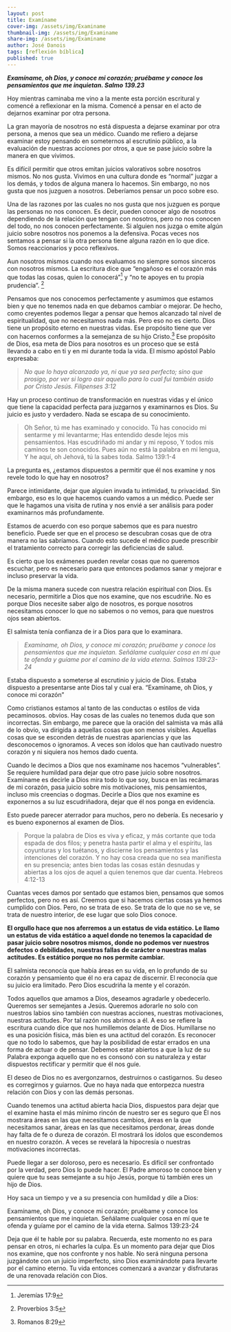 ```yaml
---
layout: post
title: Examíname
cover-img: /assets/img/Examiname
thumbnail-img: /assets/img/Examiname
share-img: /assets/img/Examiname
author: José Danois
tags: [reflexión bíblica] 
published: true
---
```

***Examíname, oh Dios, y conoce mi corazón; pruébame y conoce los pensamientos que me inquietan. Salmo 139.23***

Hoy mientras caminaba me vino a la mente esta porción escritural y comencé a reflexionar en la misma. Comencé a pensar en el acto de dejarnos examinar por otra persona.

La gran mayoría de nosotros no está dispuesta a dejarse examinar por otra persona, a menos que sea un médico. Cuando me refiero a dejarse examinar estoy pensando en someternos al escrutinio público, a la evaluación de nuestras acciones por otros, a que se pase juicio sobre la manera en que vivimos.

Es difícil permitir que otros emitan juicios valorativos sobre nosotros mismos. No nos gusta. Vivimos en una cultura donde es “normal” juzgar a los demás, y todos de alguna manera lo hacemos. Sin embargo, no nos gusta que nos juzguen a nosotros. Deberíamos pensar un poco sobre eso.

Una de las razones por las cuales no nos gusta que nos juzguen es porque las personas no nos conocen. Es decir, pueden conocer algo de nosotros dependiendo de la relación que tengan con nosotros, pero no nos conocen del todo, no nos conocen perfectamente. Si alguien nos juzga o emite algún juicio sobre nosotros nos ponemos a la defensiva. Pocas veces nos sentamos a pensar si la otra persona tiene alguna razón en lo que dice. Somos reaccionarios y poco reflexivos.

Aun nosotros mismos cuando nos evaluamos no siempre somos sinceros con nosotros mismos. La escritura dice que “engañoso es el corazón más que todas las cosas, quien lo conocerá”[^1] y “no te apoyes en tu propia prudencia”. [^2]

Pensamos que nos conocemos perfectamente y asumimos que estamos bien y que no tenemos nada en que debamos cambiar o mejorar. De hecho, como creyentes podemos llegar a pensar que hemos alcanzado tal nivel de espiritualidad, que no necesitamos nada más. Pero eso no es cierto. Dios tiene un propósito eterno en nuestras vidas. Ese propósito tiene que ver con hacernos conformes a la semejanza de su hijo Cristo.[^3] Ese propósito de Dios, esa meta de Dios para nosotros es un proceso que se está llevando a cabo en ti y en mi durante toda la vida. El mismo apóstol Pablo expresaba:

> *No que lo haya alcanzado ya, ni que ya sea perfecto; sino que prosigo, por ver si logro asir aquello para lo cual fui también asido por Cristo Jesús. Filipenses 3:12*

Hay un proceso continuo de transformación en nuestras vidas y el único que tiene la capacidad perfecta para juzgarnos y examinarnos es Dios. Su juicio es justo y verdadero. Nada se escapa de su conocimiento.

>Oh Señor, tú me has examinado y conocido. Tú has conocido mi sentarme y mi levantarme; Has entendido desde lejos mis pensamientos. Has escudriñado mi andar y mi reposo, Y todos mis caminos te son conocidos. Pues aún no está la palabra en mi lengua, Y he aquí, oh Jehová, tú la sabes toda. Salmo 139:1-4

La pregunta es, ¿estamos dispuestos a permitir que él nos examine y nos revele todo lo que hay en nosotros?

Parece intimidante, dejar que alguien invada tu intimidad, tu privacidad. Sin embargo, eso es lo que hacemos cuando vamos a un médico. Puede ser que le hagamos una visita de rutina y nos envié a ser análisis para poder examinarnos más profundamente.

Estamos de acuerdo con eso porque sabemos que es para nuestro beneficio. Puede ser que en el proceso se descubran cosas que de otra manera no las sabríamos. Cuando esto sucede el médico puede prescribir el tratamiento correcto para corregir las deficiencias de salud.

Es cierto que los exámenes pueden revelar cosas que no queremos escuchar, pero es necesario para que entonces podamos sanar y mejorar e incluso preservar la vida.

De la misma manera sucede con nuestra relación espiritual con Dios. Es necesario, permitirle a Dios que nos examine, que nos escudriñe. No es porque Dios necesite saber algo de nosotros, es porque nosotros necesitamos conocer lo que no sabemos o no vemos, para que nuestros ojos sean abiertos.

El salmista tenía confianza de ir a Dios para que lo examinara.

> *Examíname, oh Dios, y conoce mi corazón; pruébame y conoce los pensamientos que me inquietan. Señálame cualquier cosa en mí que te ofenda y guíame por el camino de la vida eterna. Salmos 139:23-24*

Estaba dispuesto a someterse al escrutinio y juicio de Dios. Estaba dispuesto a presentarse ante Dios tal y cual era. “Examíname, oh Dios, y conoce mi corazón”

Como cristianos estamos al tanto de las conductas o estilos de vida pecaminosos. obvios. Hay cosas de las cuales no tenemos duda que son incorrectas. Sin embargo, me parece que la oración del salmista va más allá de lo obvio, va dirigida a aquellas cosas que son menos visibles. Aquellas cosas que se esconden detrás de nuestras apariencias y que las desconocemos o ignoramos. A veces son ídolos que han cautivado nuestro corazón y ni siquiera nos hemos dado cuenta.

Cuando le decimos a Dios que nos examíname nos hacemos “vulnerables”. Se requiere humildad para dejar que otro pase juicio sobre nosotros. Examíname es decirle a Dios mira todo lo que soy, busca en las recámaras de mi corazón, pasa juicio sobre mis motivaciones, mis pensamientos, incluso mis creencias o dogmas. Decirle a Dios que nos examine es exponernos a su luz escudriñadora, dejar que él nos ponga en evidencia.

Esto puede parecer aterrador para muchos, pero no debería. Es necesario y es bueno exponernos al examen de Dios.

>Porque la palabra de Dios es viva y eficaz, y más cortante que toda espada de dos filos; y penetra hasta partir el alma y el espíritu, las coyunturas y los tuétanos, y discierne los pensamientos y las intenciones del corazón. Y no hay cosa creada que no sea manifiesta en su presencia; antes bien todas las cosas están desnudas y abiertas a los ojos de aquel a quien tenemos que dar cuenta. Hebreos 4:12-13

Cuantas veces damos por sentado que estamos bien, pensamos que somos perfectos, pero no es así. Creemos que si hacemos ciertas cosas ya hemos cumplido con Dios. Pero, no se trata de eso. Se trata de lo que no se ve, se trata de nuestro interior, de ese lugar que solo Dios conoce.

**El orgullo hace que nos aferremos a un estatus de vida estático. Le llamo un estatus de vida estático a aquel donde no tenemos la capacidad de pasar juicio sobre nosotros mismos, donde no podemos ver nuestros defectos o debilidades, nuestras fallas de carácter o nuestras malas actitudes. Es estático porque no nos permite cambiar.**

El salmista reconocía que había áreas en su vida, en lo profundo de su corazón y pensamiento que él no era capaz de discernir. El reconocía que su juicio era limitado. Pero Dios escudriña la mente y el corazón.

Todos aquellos que amamos a Dios, deseamos agradarle y obedecerlo. Queremos ser semejantes a Jesús. Queremos adorarle no solo con nuestros labios sino también con nuestras acciones, nuestras motivaciones, nuestras actitudes. Por tal razón nos abrimos a él. A eso se refiere la escritura cuando dice que nos humillemos delante de Dios. Humillarse no es una posición física, más bien es una actitud del corazón. Es reconocer que no todo lo sabemos, que hay la posibilidad de estar errados en una forma de actuar o de pensar. Debemos estar abiertos a que la luz de su Palabra exponga aquello que no es consonó con su naturaleza y estar dispuestos rectificar y permitir que él nos guíe.

El deseo de Dios no es avergonzarnos, destruirnos o castigarnos. Su deseo es corregirnos y guiarnos. Que no haya nada que entorpezca nuestra relación con Dios y con las demás personas.

Cuando tenemos una actitud abierta hacia Dios, dispuestos para dejar que el examine hasta el más mínimo rincón de nuestro ser es seguro que Él nos mostrara áreas en las que necesitamos cambios, áreas en la que necesitamos sanar, áreas en las que necesitamos perdonar, áreas donde hay falta de fe o dureza de corazón. El mostrará los ídolos que escondemos en nuestro corazón. A veces se revelará la hipocresía o nuestras motivaciones incorrectas.

Puede llegar a ser doloroso, pero es necesario. Es difícil ser confrontado por la verdad, pero Dios lo puede hacer. El Padre amoroso te conoce bien y quiere que tu seas semejante a su hijo Jesús, porque tú también eres un hijo de Dios.

Hoy saca un tiempo y ve a su presencia con humildad y dile a Dios:

Examíname, oh Dios, y conoce mi corazón; pruébame y conoce los pensamientos que me inquietan. Señálame cualquier cosa en mí que te ofenda y guíame por el camino de la vida eterna. Salmos 139:23-24

Deja que él te hable por su palabra. Recuerda, este momento no es para pensar en otros, ni echarles la culpa. Es un momento para dejar que Dios nos examine, que nos confronte y nos hable. No será ninguna persona juzgándote con un juicio imperfecto, sino Dios examinándote para llevarte por el camino eterno. Tu vida entonces comenzará a avanzar y disfrutaras de una renovada relación con Dios.


[^1]: Jeremías 17:9

[^2]: Proverbios 3:5

[^3]: Romanos 8:29
<!--stackedit_data:
eyJoaXN0b3J5IjpbMTAxODIwNjE5OV19
-->